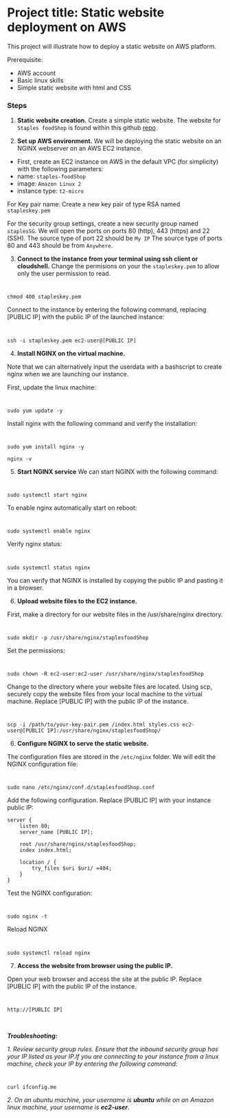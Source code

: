

# Project title: Static website deployment on AWS

This project will illustrate how to deploy a static website on AWS platform.

Prerequisite:
- AWS account
- Basic linux skills
- Simple static website with html and CSS


### Steps
1. **Static website creation.**
Create a simple static website. The website for `Staples foodShop` is found within this github [repo](https://github.com/laraadeboye/AWS_projects/tree/main/static-website-deploy-AWS/website-files).

2. **Set up AWS environment.**
We will be deploying the static website on an NGINX webserver on an AWS EC2 instance. 
- First, create an EC2 instance on AWS in the default VPC (for simplicity) with the following parameters:
- name: `staples-foodShop`
- image: `Amazon Linux 2`
- instance type: `t2-micro`

For Key pair name: Create a new key pair of type RSA named `stapleskey.pem`

For the security group settings, create a new security group named `staplesSG`. We will open the ports on ports 80 (http), 443 (https) and 22 (SSH).
The source type of port 22 should be `My IP`
The source type of ports 80 and 443 should be from `Anywhere`.

3. **Connect to the instance from your terminal using ssh client or cloudshell.**
Change the permisions on your the `stapleskey.pem` to allow only the user permission to read.
#
    chmod 400 stapleskey.pem

Connect to the instance by entering the following command, replacing [PUBLIC IP] with the public IP of the launched instance:

#
    ssh -i stapleskey.pem ec2-user@[PUBLIC IP]



4. **Install NGINX on the virtual machine.**

Note that we can alternatively input the userdata with a bashscript to create nginx when we are launching our instance.

First, update the linux machine:
#
    sudo yum update -y

Install nginx with the following command and verify the installation:

#
    sudo yum install nginx -y

    nginx -v

5. **Start NGINX service**
We can start NGINX with the following command:

#
    sudo systemctl start nginx

To enable nginx automatically start on reboot:

#
    sudo systemctl enable nginx

Verify nginx status:

#
    sudo systemctl status nginx

You can verify that NGINX is installed by copying the public IP and pasting it in a browser.

6. **Upload website files to the EC2 instance.**

First, make a directory for our website files in the /usr/share/nginx directory. 

#
    sudo mkdir -p /usr/share/nginx/staplesfoodShop

Set the permissions:
#
    sudo chown -R ec2-user:ec2-user /usr/share/nginx/staplesfoodShop

Change to the directory where your website files are located. Using scp, securely copy the website files from your local machine to the virtual machine. Replace [PUBLIC IP] with the public IP of the instance.
#
    scp -i /path/to/your-key-pair.pem /index.html styles.css ec2-user@[PUBLIC IP]:/usr/share/nginx/staplesfoodShop/


6. **Configure NGINX to serve the static website.**

The configuration files are stored in the `/etc/nginx` folder. We will edit the NGINX configuration file:

#
    sudo nano /etc/nginx/conf.d/staplesfoodShop.conf

Add the following configuration. Replace [PUBLIC IP] with your instance public IP:

```
server {
    listen 80;
    server_name [PUBLIC IP];

    root /usr/share/nginx/staplesfoodShop;
    index index.html;

    location / {
        try_files $uri $uri/ =404;
    }
}

```

Test the NGINX configuration:

#
    sudo nginx -t

Reload NGINX

#
    sudo systemctl reload nginx


7. **Access the website from browser using the public IP.**

Open your web browser and access the site at the public IP. Replace [PUBLIC IP] with the public IP of the instance.

#
    http://[PUBLIC IP]


&nbsp;

***Troubleshooting:***

*1. Review security group rules. Ensure that the inbound security group has your IP listed as your IP.If you are connecting to your instance from a linux machine, check your IP by entering the following command:*

#
    curl ifconfig.me
    
*2. On an ubuntu machine, your username is **ubuntu** while on an Amazon linux machine, your username is **ec2-user**.*
